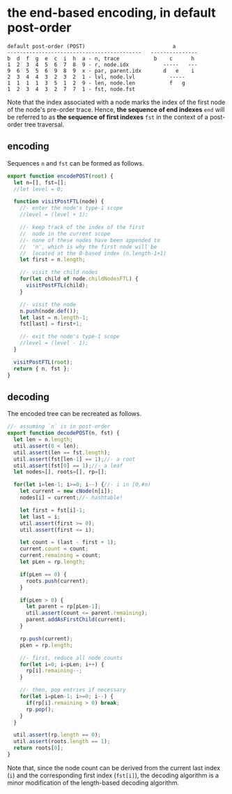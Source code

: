 
<!-- ======================================================================= -->
# the end-based encoding, in default post-order

```
default post-order (POST)                            a
-------------------------------------------   ---------------
b  d  f  g  e  c  i  h  a - n, trace           b    c      h
1  2  3  4  5  6  7  8  9 - r, node.idx           -----   ---
9  6  5  5  6  9  8  9  x - par, parent.idx       d   e    i
2  3  4  4  3  2  3  2  1 - lvl, node.lvl           -----
1  1  1  1  3  5  1  2  9 - len, node.len           f   g
1  2  3  4  3  2  7  7  1 - fst, node.fst
```

Note that the index associated with a node marks the index of the first node
of the node's pre-order trace. Hence, **the sequence of end indexes** `end`
will be referred to as **the sequence of first indexes** `fst` in the context
of a post-order tree traversal.

<!-- ======================================================================= -->
## encoding

Sequences `n` and `fst` can be formed as follows.

```js
export function encodePOST(root) {
  let n=[], fst=[];
  //let level = 0;

  function visitPostFTL(node) {
    //- enter the node's type-1 scope
    //level = (level + 1);

    //- keep track of the index of the first
    //  node in the current scope
    //- none of these nodes have been appended to
    //  'n', which is why the first node will be
    //  located at the 0-based index (n.length-1+1)
    let first = n.length;

    //- visit the child nodes
    for(let child of node.childNodesFTL) {
      visitPostFTL(child);
    }

    //- visit the node
    n.push(node.def());
    let last = n.length-1;
    fst[last] = first+1;

    //- exit the node's type-1 scope
    //level = (level - 1);
  }

  visitPostFTL(root);
  return { n, fst };
}
```

<!-- ======================================================================= -->
## decoding

The encoded tree can be recreated as follows.

```js
//- assuming `n` is in post-order
export function decodePOST(n, fst) {
  let len = n.length;
  util.assert(0 < len);
  util.assert(len == fst.length);
  util.assert(fst[len-1] == 1);//- a root
  util.assert(fst[0] == 1);//- a leaf
  let nodes=[], roots=[], rp=[];

  for(let i=len-1; i>=0; i--) {//- i in [0,#n)
    let current = new cNode(n[i]);
    nodes[i] = current;//- hashtable!

    let first = fst[i]-1;
    let last = i;
    util.assert(first >= 0);
    util.assert(first <= i);

    let count = (last - first + 1);
    current.count = count;
    current.remaining = count;
    let pLen = rp.length;

    if(pLen == 0) {
      roots.push(current);
    }

    if(pLen > 0) {
      let parent = rp[pLen-1];
      util.assert(count <= parent.remaining);
      parent.addAsFirstChild(current);
    }

    rp.push(current);
    pLen = rp.length;

    //- first, reduce all node counts
    for(let i=0; i<pLen; i++) {
      rp[i].remaining--;
    }

    //- then, pop entries if necessary
    for(let i=pLen-1; i>=0; i--) {
      if(rp[i].remaining > 0) break;
      rp.pop();
    }
  }

  util.assert(rp.length == 0);
  util.assert(roots.length == 1);
  return roots[0];
}
```

Note that, since the node count can be derived from the current last index
(`i`) and the corresponding first index (`fst[i]`), the decoding algorithm
is a minor modification of the length-based decoding algorithm.

